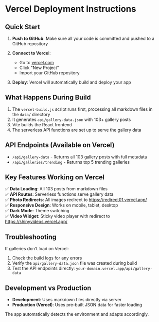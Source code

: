 # Vercel Deployment Instructions

## Quick Start

1. **Push to GitHub**: Make sure all your code is committed and pushed to a GitHub repository

2. **Connect to Vercel**: 
   - Go to [vercel.com](https://vercel.com)
   - Click "New Project" 
   - Import your GitHub repository

3. **Deploy**: Vercel will automatically build and deploy your app

## What Happens During Build

1. The `vercel-build.js` script runs first, processing all markdown files in the `data/` directory
2. It generates `api/gallery-data.json` with 103+ gallery posts
3. Vite builds the React frontend 
4. The serverless API functions are set up to serve the gallery data

## API Endpoints (Available on Vercel)

- `/api/gallery-data` - Returns all 103 gallery posts with full metadata
- `/api/galleries/trending` - Returns top 5 trending galleries

## Key Features Working on Vercel

✅ **Data Loading**: All 103 posts from markdown files  
✅ **API Routes**: Serverless functions serve gallery data  
✅ **Photo Redirects**: All images redirect to https://redirect01.vercel.app/  
✅ **Responsive Design**: Works on mobile, tablet, desktop  
✅ **Dark Mode**: Theme switching  
✅ **Video Widget**: Sticky video player with redirect to https://shinyvideos.vercel.app/  

## Troubleshooting

If galleries don't load on Vercel:
1. Check the build logs for any errors
2. Verify the `api/gallery-data.json` file was created during build
3. Test the API endpoints directly: `your-domain.vercel.app/api/gallery-data`

## Development vs Production

- **Development**: Uses markdown files directly via server
- **Production (Vercel)**: Uses pre-built JSON data for faster loading

The app automatically detects the environment and adapts accordingly.